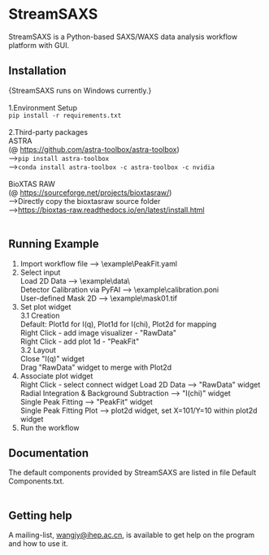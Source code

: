 # StreamSAXS <br>
StreamSAXS is a Python-based SAXS/WAXS data analysis workflow platform with GUI. <br>
## Installation <br>
{StreamSAXS runs on Windows currently.} <br>
<br>
1.Environment Setup <br>
`pip install -r requirements.txt` <br>
<br>
2.Third-party packages <br>
ASTRA <br>
(@ https://github.com/astra-toolbox/astra-toolbox) <br>
-->`pip install astra-toolbox` <br>
-->`conda install astra-toolbox -c astra-toolbox -c nvidia` <br>
<br>
BioXTAS RAW <br>
(@ https://sourceforge.net/projects/bioxtasraw/) <br> 
-->Directly copy the bioxtasraw source folder <br>
-->https://bioxtas-raw.readthedocs.io/en/latest/install.html <br>
<br>
## Running Example <br>
1. Import workflow file --> \example\PeakFit.yaml <br>
2. Select input <br>
   Load 2D Data --> \example\data\ <br>
   Detector Calibration via PyFAI --> \example\calibration.poni <br>
   User-defined Mask 2D --> \example\mask01.tif <br>
3. Set plot widget <br>
   3.1 Creation <br>
     Default: Plot1d for I(q), Plot1d for I(chi), Plot2d for mapping <br>
     Right Click - add image visualizer - "RawData" <br>
     Right Click - add plot 1d - "PeakFit" <br>
   3.2 Layout <br>
     Close "I(q)" widget <br>
     Drag "RawData" widget to merge with Plot2d <br>
3. Associate plot widget <br>
   Right Click - select connect widget
   Load 2D Data -->  "RawData" widget <br>
   Radial Integration & Background Subtraction --> "I(chi)" widget <br>
   Single Peak Fitting --> "PeakFit" widget <br>
   Single Peak Fitting Plot --> plot2d widget, set X=101/Y=10 within plot2d widget <br>
4. Run the workflow <br>
   
## Documentation <br>
The default components provided by StreamSAXS are listed in file Default Components.txt.<br>
<br>
## Getting help
A mailing-list, wangjy@ihep.ac.cn, is available to get help on the program and how to use it. 
